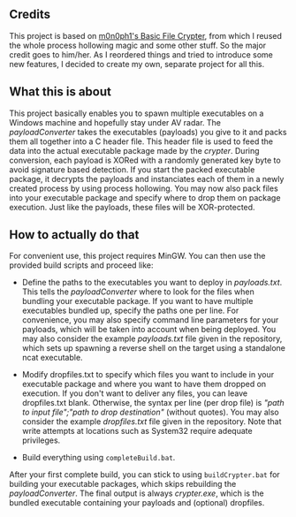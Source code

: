 ## Credits

This project is based on [m0n0ph1's Basic File Crypter](https://github.com/m0n0ph1/Basic-File-Crypter), from which I reused the whole process hollowing magic and some other stuff. So the major credit goes to him/her.
As I reordered things and tried to introduce some new features, I decided to create my own, separate project for all this.

## What this is about

This project basically enables you to spawn multiple executables on a Windows machine and hopefully stay under AV radar. The *payloadConverter* takes the executables (payloads) you give to it and packs them all together into a C header file. This header file is used to feed the data into the actual executable package made by the *crypter*. During conversion, each payload is XORed
with a randomly generated key byte to avoid signature based detection. If you start the packed executable package, it decrypts the payloads and instanciates each of them in a newly created process by using process hollowing.
You may now also pack files into your executable package and specify where to drop them on package execution. Just like the payloads, these files will be XOR-protected.

## How to actually do that

For convenient use, this project requires MinGW. You can then use the provided build scripts and proceed like:

* Define the paths to the executables you want to deploy in *payloads.txt*.
This tells the *payloadConverter* where to look for the files when bundling your executable package. If you want to have multiple executables bundled up, specify the paths one per line. For convenience, you may also specify command line parameters for your payloads, which will be taken into account when being deployed. You may also consider the example *payloads.txt* file given in the repository, which sets up spawning a reverse shell on the target using a standalone ncat executable.  

* Modify dropfiles.txt to specify which files you want to include in your executable package and where you want to have them dropped on execution. If you don't want to deliver any files, you can leave dropfiles.txt blank. Otherwise, the syntax per line (per drop file) is *"path to input file";"path to drop destination"* (without quotes). You may also consider the example *dropfiles.txt* file given in the repository. Note that write attempts at locations such as System32 require adequate privileges.

* Build everything using `completeBuild.bat`.

After your first complete build, you can stick to using `buildCrypter.bat` for building your executable packages, which skips rebuilding the *payloadConverter*. The final output is always *crypter.exe*, which is the bundled executable containing your payloads and (optional) dropfiles.
